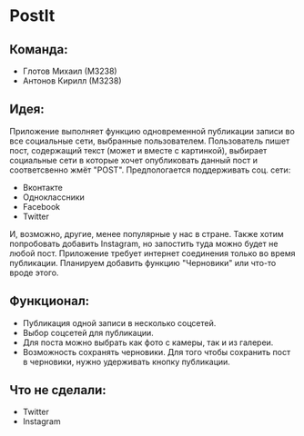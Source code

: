 # PostIt
## Команда:
 - Глотов Михаил (М3238)
 - Антонов Кирилл (М3238)
 
## Идея: 
Приложение выполняет функцию одновременной публикации записи во все социальные сети, выбранные пользователем. Пользователь пишет пост, содержащий текст (может и вместе с картинкой), выбирает социальные сети в которые хочет опубликовать данный пост и соответсвенно жмёт "POST". Предпологается поддерживать соц. сети:
- Вконтакте
- Одноклассники
- Facebook
- Twitter

И, возможно, другие, менее популярные у нас в стране. Также хотим попробовать добавить Instagram, но запостить туда можно будет не любой пост.
Приложение требует интернет соединения только во время публикации. Планируем добавить функцию "Черновики" или что-то вроде этого.

## Функционал:
* Публикация одной записи в несколько соцсетей.
* Выбор соцсетей для публикации.
* Для поста можно выбрать как фото с камеры, так и из галереи.
* Возможность сохранять черновики. Для того чтобы сохранить пост в черновики, нужно удерживать кнопку публикации.

## Что не сделали:
* Twitter
* Instagram
